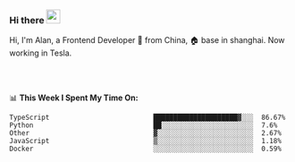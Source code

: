 ### Hi there <img src="https://media.giphy.com/media/hvRJCLFzcasrR4ia7z/giphy.gif" width="25px">

<!-- ![visitors](https://visitor-badge.glitch.me/badge?page_id=dislfyer.dislfyer) -->

Hi, I'm Alan, a Frontend Developer 🚀 from China, 🏠 base in shanghai. Now working in Tesla.

<br/>
<br/>

📊 **This Week I Spent My Time On:**


<!--START_SECTION:waka-->

```text
TypeScript                          █████████████████████▓░░░  86.67%
Python                              ██░░░░░░░░░░░░░░░░░░░░░░░  7.6%
Other                               ▓░░░░░░░░░░░░░░░░░░░░░░░░  2.67%
JavaScript                          ▒░░░░░░░░░░░░░░░░░░░░░░░░  1.18%
Docker                              ░░░░░░░░░░░░░░░░░░░░░░░░░  0.59%
```

<!--END_SECTION:waka-->

<!--
**About Me:**
 -->
